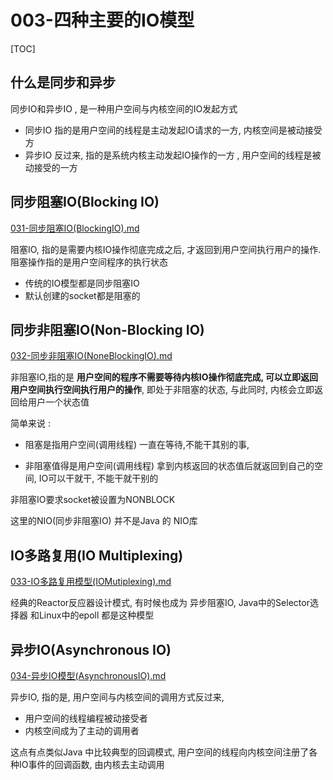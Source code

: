 

#   003-四种主要的IO模型

[TOC]

## 什么是同步和异步

同步IO和异步IO , 是一种用户空间与内核空间的IO发起方式

- 同步IO 指的是用户空间的线程是主动发起IO请求的一方, 内核空间是被动接受方
- 异步IO 反过来, 指的是系统内核主动发起IO操作的一方 , 用户空间的线程是被动接受的一方

## 同步阻塞IO(Blocking IO)

 [031-同步阻塞IO(BlockingIO).md](031-同步阻塞IO(BlockingIO).md) 

阻塞IO, 指的是需要内核IO操作彻底完成之后, 才返回到用户空间执行用户的操作. 阻塞操作指的是用户空间程序的执行状态

- 传统的IO模型都是同步阻塞IO
- 默认创建的socket都是阻塞的

## 同步非阻塞IO(Non-Blocking IO)

 [032-同步非阻塞IO(NoneBlockingIO).md](032-同步非阻塞IO(NoneBlockingIO).md) 

非阻塞IO,指的是 **用户空间的程序不需要等待内核IO操作彻底完成, 可以立即返回用户空间执行空间执行用户的操作**, 即处于非阻塞的状态, 与此同时, 内核会立即返回给用户一个状态值

简单来说 :

-  阻塞是指用户空间(调用线程) 一直在等待,不能干其别的事, 

- 非阻塞值得是用户空间(调用线程) 拿到内核返回的状态值后就返回到自己的空间, IO可以干就干, 不能干就干别的

非阻塞IO要求socket被设置为NONBLOCK

这里的NIO(同步非阻塞IO) 并不是Java 的 NIO库

## IO多路复用(IO Multiplexing)

 [033-IO多路复用模型(IOMutiplexing).md](033-IO多路复用模型(IOMutiplexing).md) 

经典的Reactor反应器设计模式, 有时候也成为 异步阻塞IO, Java中的Selector选择器 和Linux中的epoll 都是这种模型

## 异步IO(Asynchronous IO)

 [034-异步IO模型(AsynchronousIO).md](034-异步IO模型(AsynchronousIO).md) 

异步IO, 指的是, 用户空间与内核空间的调用方式反过来,

- 用户空间的线程编程被动接受者
- 内核空间成为了主动的调用者

这点有点类似Java 中比较典型的回调模式, 用户空间的线程向内核空间注册了各种IO事件的回调函数, 由内核去主动调用

